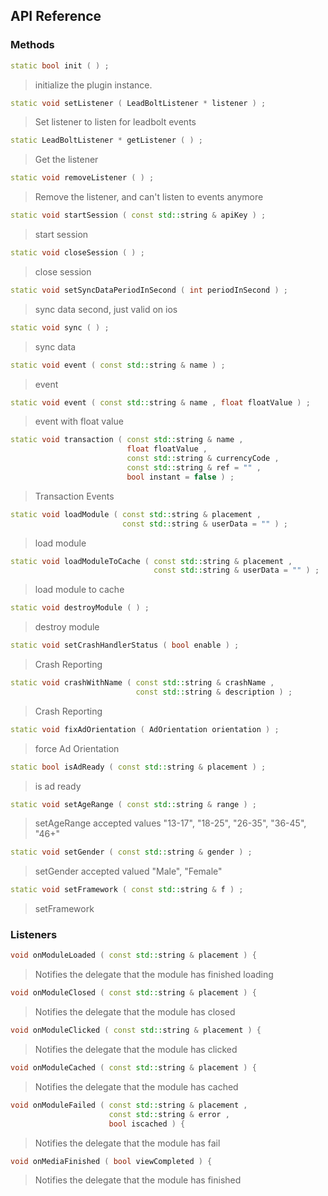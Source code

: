 ## API Reference

### Methods
```cpp
static bool init ( ) ;
```
>  initialize the plugin instance.

```cpp
static void setListener ( LeadBoltListener * listener ) ;
```
> Set listener to listen for leadbolt events

```cpp
static LeadBoltListener * getListener ( ) ;
```
> Get the listener

```cpp
static void removeListener ( ) ;
```
> Remove the listener, and can't listen to events anymore

```cpp
static void startSession ( const std::string & apiKey ) ;
```
> start session

```cpp
static void closeSession ( ) ;
```
> close session

```cpp
static void setSyncDataPeriodInSecond ( int periodInSecond ) ;
```
> sync data second, just valid on ios

```cpp
static void sync ( ) ;
```
> sync data

```cpp
static void event ( const std::string & name ) ;
```
> event

```cpp
static void event ( const std::string & name , float floatValue ) ;
```
> event with float value

```cpp
static void transaction ( const std::string & name ,
                          float floatValue ,
                          const std::string & currencyCode ,
                          const std::string & ref = "" ,
                          bool instant = false ) ;
```
> Transaction Events

```cpp
static void loadModule ( const std::string & placement ,
                         const std::string & userData = "" ) ;
```
> load module

```cpp
static void loadModuleToCache ( const std::string & placement ,
                                const std::string & userData = "" ) ;
```
> load module to cache

```cpp
static void destroyModule ( ) ;
```
> destroy module

```cpp
static void setCrashHandlerStatus ( bool enable ) ;
```
> Crash Reporting

```cpp
static void crashWithName ( const std::string & crashName ,
                            const std::string & description ) ;
```
> Crash Reporting

```cpp
static void fixAdOrientation ( AdOrientation orientation ) ;
```
> force Ad Orientation

```cpp
static bool isAdReady ( const std::string & placement ) ;
```
> is ad ready

```cpp
static void setAgeRange ( const std::string & range ) ;
```
> setAgeRange
accepted values "13-17", "18-25", "26-35", "36-45", "46+"

```cpp
static void setGender ( const std::string & gender ) ;
```
> setGender
accepted valued "Male", "Female"

```cpp
static void setFramework ( const std::string & f ) ;
```
> setFramework


### Listeners
```cpp
void onModuleLoaded ( const std::string & placement ) {
```
> Notifies the delegate that the module has finished loading

```cpp
void onModuleClosed ( const std::string & placement ) {
```
> Notifies the delegate that the module has closed

```cpp
void onModuleClicked ( const std::string & placement ) {
```
> Notifies the delegate that the module has clicked

```cpp
void onModuleCached ( const std::string & placement ) {
```
> Notifies the delegate that the module has cached

```cpp
void onModuleFailed ( const std::string & placement ,
                      const std::string & error ,
                      bool iscached ) {
```
> Notifies the delegate that the module has fail

```cpp
void onMediaFinished ( bool viewCompleted ) {
```
> Notifies the delegate that the module has finished


